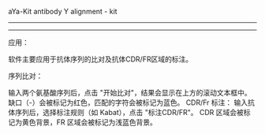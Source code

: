 aYa-Kit 
antibody  Y  alignment  - kit

******************************************
******************************************

应用：

软件主要应用于抗体序列的比对及抗体CDR/FR区域的标注。


序列比对：

输入两个氨基酸序列后，点击 "开始比对"，结果会显示在上方的滚动文本框中。
缺口（-）会被标记为红色，匹配的字符会被标记为蓝色。
CDR/Fr 标注：
输入抗体序列后，选择标注规则（如 Kabat），点击 "标注CDR/FR"。
CDR 区域会被标记为黄色背景，FR 区域会被标记为浅蓝色背景。
